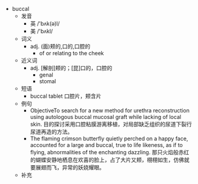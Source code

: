 - buccal
  - 发音
    - 英 /'bʌk(ə)l/
    - 美 /'bʌkl/
  - 词义
    - adj. (面)颊的,口的,口腔的
      - of or relating to the cheek 
  - 近义词
    - adj. [解剖]颊的；[昆]口的，口腔的
      - genal
      - stomal
  - 短语
    - buccal tablet 口腔片，颊含片
  - 例句
    - ObjectiveTo search for a new method for urethra reconstruction using autologous buccal mucosal graft while lacking of local skin. 目的探讨采用口腔粘膜游离移植，对局部缺乏组织的尿道下裂行尿道再造的方法。
    - The flaming crimson butterfly quietly perched on a happy face, accounted for a large and buccal, true to life likeness, as if to flying, abnormalities of the enchanting dazzling. 那只火焰般赤红的蝴蝶安静地栖息在欢喜的脸上，占了大片又颊，栩栩如生，仿佛就要展翅而飞，异常的妖娆耀眼。
  - 补充